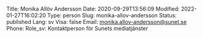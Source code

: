 Title: Monika Allöv Andersson
Date: 2020-09-29T13:56:09
Modified: 2022-01-27T16:02:20
Type: person
Slug: monika-allov-andersson
Status: published
Lang: sv
Visa: false
Email: monika.allov-andersson@sunet.se
Phone: 
Role_sv: Kontaktperson för Sunets mediatjänster
